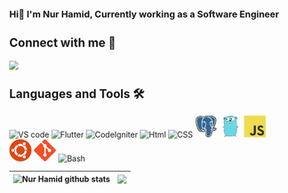 ### Hi👋 I'm Nur Hamid, Currently working as a Software Engineer

## Connect with me 📝
<a href='https://www.linkedin.com/in/nur-hamid' target="_blank"> <img align="center" src="https://img.shields.io/badge/LinkedIn-0077B5?style=for-the-badge&logo=linkedin&logoColor=white" /></a>

## Languages and Tools 🛠
<p>
   <!-- Vs Code -->   
   <img src="https://img.icons8.com/fluent/48/000000/visual-studio-code-2019.png" alt="VS code" width="40" height="40"/>
   <!-- Flutter -->   
   <img src="https://img.icons8.com/color/512/flutter.png" alt="Flutter" width="40" height="40"/>
   <!-- CodeIgniter -->   
   <img src="https://codeigniter.com/assets/icons/ci-footer.png" alt="CodeIgniter" width="40" height="40"/>
   <!-- Html -->   
   <img src="https://img.icons8.com/color/48/000000/html-5--v1.png" alt="Html" width="40" height="40"/>
   <!-- CSS -->   
   <img src="https://img.icons8.com/color/48/000000/css3.png" alt="CSS" width="40" height="40"/>
   <!-- Postgresql -->   
   <img src="https://raw.githubusercontent.com/devicons/devicon/master/icons/postgresql/postgresql-original.svg" alt="Postgresql" width="40" height="40"/>
   <!-- Golang -->   
   <img src="https://raw.githubusercontent.com/devicons/devicon/master/icons/go/go-original.svg" alt="Golang" width="40" height="40"/>
   <!-- JavaScript -->   
   <img src="https://raw.githubusercontent.com/devicons/devicon/master/icons/javascript/javascript-original.svg" alt="Javascript" width="40" height="40"/>
   <!-- Ubuntu -->   
   <img src="https://raw.githubusercontent.com/github/explore/80688e429a7d4ef2fca1e82350fe8e3517d3494d/topics/ubuntu/ubuntu.png" alt="Ubuntu" width="40" height="40"/>
   <!-- Git -->   
   <img src="https://raw.githubusercontent.com/devicons/devicon/master/icons/git/git-original.svg" alt="Git" width="40" height="40"/>
   <!-- Bash -->   
   <img src="https://img.icons8.com/ios-glyphs/60/79589f/console.png" alt="Bash"  width="40" height="40"/>
</p>

| <img align="center" src="https://github-readme-stats.vercel.app/api?username=nurhamidqq&show_icons=true&include_all_commits=true&theme=buefy&hide_border=true" alt="Nur Hamid github stats" /> | <img align="center" src="https://github-readme-streak-stats.herokuapp.com/?user=nurhamidqq" />|
| ------------- | ------------- |

